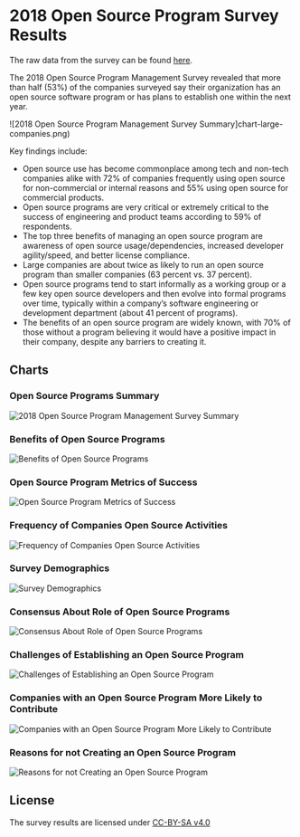 # 2018 Open Source Program Survey Results
The raw data from the survey can be found [here](https://github.com/todogroup/survey/blob/master/2018/results.csv).

The 2018 Open Source Program Management Survey revealed that more than half (53%) of the companies surveyed say their organization has an open source software program or has plans to establish one within the next year.

![2018 Open Source Program Management Survey Summary]chart-large-companies.png)

Key findings include:
* Open source use has become commonplace among tech and non-tech companies alike with 72% of companies frequently using open source for non-commercial or internal reasons and 55% using open source for commercial products. 
* Open source programs are very critical or extremely critical to the success of engineering and product teams according to 59% of respondents. 
* The top three benefits of managing an open source program are awareness of open source usage/dependencies, increased developer agility/speed, and better license compliance.
* Large companies are about twice as likely to run an open source program than smaller companies (63 percent vs. 37 percent).
* Open source programs tend to start informally as a working group or a few key open source developers and then evolve into formal programs over time, typically within a company’s software engineering or development department (about 41 percent of programs).
* The benefits of an open source program are widely known, with 70% of those without a program believing it would have a positive impact in their company, despite any barriers to creating it.


## Charts

### Open Source Programs Summary
![2018 Open Source Program Management Survey Summary](chart-large-companies.png)

### Benefits of Open Source Programs
![Benefits of Open Source Programs](chart-benefits-of-open-source-programs.png)

### Open Source Program Metrics of Success
![Open Source Program Metrics of Success](chart-metrics-of-success.png)

### Frequency of Companies Open Source Activities
![Frequency of Companies Open Source Activities](chart-frequency.png)

### Survey Demographics
![Survey Demographics](chart-demographics.png)

### Consensus About Role of Open Source Programs
![Consensus About Role of Open Source Programs](chart-consensus-role-of-open-source-programs.png)

### Challenges of Establishing an Open Source Program
![Challenges of Establishing an Open Source Program](chart-challenges-in-establishing-programs.png)

### Companies with an Open Source Program More Likely to Contribute
![Companies with an Open Source Program More Likely to Contribute](chart-companies-with-os-programs-more-likely-to-contribute.png)

### Reasons for not Creating an Open Source Program
![Reasons for not Creating an Open Source Program](chart-reasons-for-no-open-source-program.png)

## License

The survey results are licensed under [CC-BY-SA v4.0](https://creativecommons.org/licenses/by-sa/4.0/)
